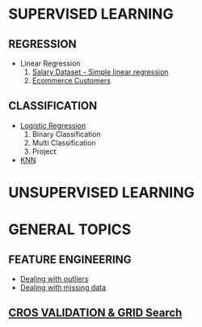 ﻿# SUPERVISED LEARNING
## REGRESSION
- Linear Regression
    1. <a href="https://github.com/amrodev/My-RoadMap-To-AI-1-ML-/tree/master/Supervised%20Learning/Regressions/1%20Linear%20Regression/1.%20Salary%20Dataset%20-%20Simple%20linear%20regression">Salary Dataset - Simple linear regression</a>
    2. <a href="https://github.com/amrodev/My-RoadMap-To-AI-1-ML-/tree/master/Supervised%20Learning/Regressions/1%20Linear%20Regression/2.%20Ecommerce%20Customers">Ecommerce Customers </a>
## CLASSIFICATION
- <a href="https://github.com/amrodev/My-RoadMap-To-AI-1-ML-/tree/master/Supervised%20Learning/Classifications/1.%20Logistic%20Regression">Logistic Regression</a>
   1. Binary Classification
   2. Multi Classification
   3. Project
- <a href="">KNN</a>   
# UNSUPERVISED LEARNING
# GENERAL TOPICS
## FEATURE ENGINEERING
- <a href="https://github.com/amrodev/My-RoadMap-To-AI-1-ML-/tree/master/General%20Topics/1%20Feature%20Engineering%20and%20Data%20Preparation">Dealing with outliers</a>
- <a href="https://github.com/amrodev/My-RoadMap-To-AI-1-ML-/tree/master/General%20Topics/1%20Feature%20Engineering%20and%20Data%20Preparation">Dealing with missing data</a>
## <a href="https://github.com/amrodev/My-RoadMap-To-AI-1-ML-/tree/master/General%20Topics/2%20Cross%20Validations">CROS VALIDATION & GRID Search</a>
